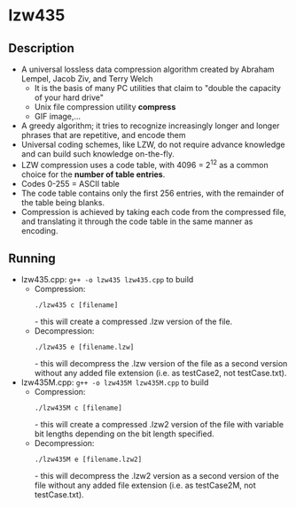 # lzw435
## Description
* A universal lossless data compression algorithm created by Abraham Lempel, Jacob Ziv, and Terry Welch
  * It is the basis of many PC utilities that claim to "double the capacity of your hard drive"
  * Unix file compression utility **compress**
  * GIF image,...
* A greedy algorithm; it tries to recognize increasingly longer and longer phrases that are repetitive, and encode them
* Universal coding schemes, like LZW, do not require advance knowledge and can build such knowledge on-the-fly.
* LZW compression uses a code table, with 4096 = 2<sup>12</sup> as a common choice for the **number of table entries**.
* Codes 0-255 = ASCII table
* The code table contains only the first 256 entries, with the remainder of the table being blanks.
* Compression is achieved by taking each code from the compressed file, and translating it through the code table in the same manner as encoding.
## Running
* lzw435.cpp:
```g++ -o lzw435 lzw435.cpp``` to build
  * Compression: <pre><code>./lzw435 c [filename]</pre></code> - this will create a compressed .lzw version of the file.
  * Decompression: <pre><code>./lzw435 e [filename.lzw]</pre></code> - this will decompress the .lzw version of the file as a second version without any added file extension (i.e. as testCase2, not testCase.txt).
* lzw435M.cpp:
```g++ -o lzw435M lzw435M.cpp``` to build
  * Compression: <pre><code>./lzw435M c [filename]</pre></code> - this will create a compressed .lzw2 version of the file with variable bit lengths depending on the bit length specified.
  * Decompression: <pre><code>./lzw435M e [filename.lzw2]</pre></code> - this will decompress the .lzw2 version as a second version of the file without any added file extension (i.e. as testCase2M, not testCase.txt).
